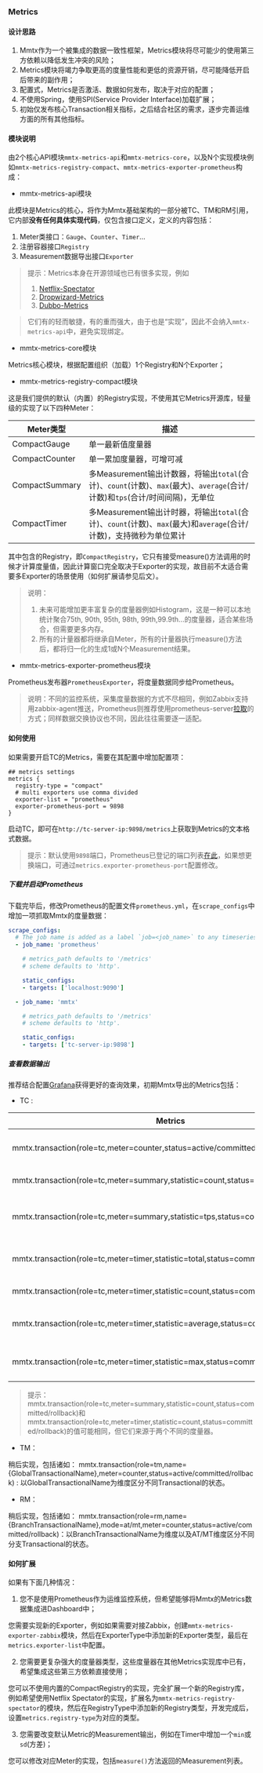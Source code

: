 ### Metrics
#### 设计思路
1. Mmtx作为一个被集成的数据一致性框架，Metrics模块将尽可能少的使用第三方依赖以降低发生冲突的风险；
2. Metrics模块将竭力争取更高的度量性能和更低的资源开销，尽可能降低开启后带来的副作用；
3. 配置式，Metrics是否激活、数据如何发布，取决于对应的配置；
4. 不使用Spring，使用SPI(Service Provider Interface)加载扩展；
5. 初始仅发布核心Transaction相关指标，之后结合社区的需求，逐步完善运维方面的所有其他指标。

#### 模块说明
由2个核心API模块`mmtx-metrics-api`和`mmtx-metrics-core`，以及N个实现模块例如`mmtx-metrics-registry-compact`、`mmtx-metrics-exporter-prometheus`构成：

- mmtx-metrics-api模块

此模块是Metrics的核心，将作为Mmtx基础架构的一部分被TC、TM和RM引用，它内部**没有任何具体实现代码**，仅包含接口定义，定义的内容包括：
1. Meter类接口：`Gauge`、`Counter`、`Timer`...
2. 注册容器接口`Registry`
3. Measurement数据导出接口`Exporter`

>提示：Metrics本身在开源领域也已有很多实现，例如
>1. [Netflix-Spectator](https://github.com/Netflix/spectator)
>2. [Dropwizard-Metrics](https://github.com/dropwizard/metrics)
>3. [Dubbo-Metrics](https://github.com/dubbo/dubbo-metrics)

>它们有的轻而敏捷，有的重而强大，由于也是“实现”，因此不会纳入`mmtx-metrics-api`中，避免实现绑定。

- mmtx-metrics-core模块

Metrics核心模块，根据配置组织（加载）1个Registry和N个Exporter；

- mmtx-metrics-registry-compact模块

这是我们提供的默认（内置）的Registry实现，不使用其它Metrics开源库，轻量级的实现了以下四种Meter：

| Meter类型  | 描述                                                                                                                         |
| --------- | ------------------------------------------------------------ |
| CompactGauge     | 单一最新值度量器                                                                                                                |
| CompactCounter   | 单一累加度量器，可增可减                                                                                                         |
| CompactSummary   | 多Measurement输出计数器，将输出`total`(合计)、`count`(计数)、`max`(最大)、`average`(合计/计数)和`tps`(合计/时间间隔)，无单位  |
| CompactTimer     | 多Measurement输出计时器，将输出`total`(合计)、`count`(计数)、`max`(最大)和`average`(合计/计数)，支持微秒为单位累计              |

其中包含的Registry，即`CompactRegistry`，它只有接受measure()方法调用的时候才计算度量值，因此计算窗口完全取决于Exporter的实现，故目前不太适合需要多Exporter的场景使用（如何扩展请参见后文）。

>说明：
>1. 未来可能增加更丰富复杂的度量器例如Histogram，这是一种可以本地统计聚合75th, 90th, 95th, 98th, 99th,99.9th...的度量器，适合某些场合，但需要更多内存。
>2. 所有的计量器都将继承自Meter，所有的计量器执行measure()方法后，都将归一化的生成1或N个Measurement结果。

- mmtx-metrics-exporter-prometheus模块

Prometheus发布器`PrometheusExporter`，将度量数据同步给Prometheus。

>说明：不同的监控系统，采集度量数据的方式不尽相同，例如Zabbix支持用zabbix-agent推送，Prometheus则推荐使用prometheus-server[拉取](https://prometheus.io/docs/practices/pushing/)的方式；同样数据交换协议也不同，因此往往需要逐一适配。

#### 如何使用
如果需要开启TC的Metrics，需要在其配置中增加配置项：
```text
## metrics settings
metrics {
  registry-type = "compact"
  # multi exporters use comma divided
  exporter-list = "prometheus"
  exporter-prometheus-port = 9898
}
```

启动TC，即可在`http://tc-server-ip:9898/metrics`上获取到Metrics的文本格式数据。

>提示：默认使用`9898`端口，Prometheus已登记的端口列表[在此](https://github.com/prometheus/prometheus/wiki/Default-port-allocations)，如果想更换端口，可通过`metrics.exporter-prometheus-port`配置修改。

##### 下载并启动Prometheus
下载完毕后，修改Prometheus的配置文件`prometheus.yml`，在`scrape_configs`中增加一项抓取Mmtx的度量数据：
```yaml
scrape_configs:
  # The job name is added as a label `job=<job_name>` to any timeseries scraped from this config.
  - job_name: 'prometheus'

    # metrics_path defaults to '/metrics'
    # scheme defaults to 'http'.

    static_configs:
    - targets: ['localhost:9090']

  - job_name: 'mmtx'

    # metrics_path defaults to '/metrics'
    # scheme defaults to 'http'.

    static_configs:
    - targets: ['tc-server-ip:9898']
```

##### 查看数据输出
推荐结合配置[Grafana](https://prometheus.io/docs/visualization/grafana/)获得更好的查询效果，初期Mmtx导出的Metrics包括：

- TC :

| Metrics    | 描述    |
| ------ | --------- |
| mmtx.transaction(role=tc,meter=counter,status=active/committed/rollback) | 当前活动中/已提交/已回滚的事务总数  |
| mmtx.transaction(role=tc,meter=summary,statistic=count,status=committed/rollback) | 当前周期内提交/回滚的事务数  |
| mmtx.transaction(role=tc,meter=summary,statistic=tps,status=committed/rollback) | 当前周期内提交/回滚的事务TPS(transaction per second) |
| mmtx.transaction(role=tc,meter=timer,statistic=total,status=committed/rollback) | 当前周期内提交/回滚的事务耗时总和 |
| mmtx.transaction(role=tc,meter=timer,statistic=count,status=committed/rollback) | 当前周期内提交/回滚的事务数  |
| mmtx.transaction(role=tc,meter=timer,statistic=average,status=committed/rollback) | 当前周期内提交/回滚的事务平均耗时   |
| mmtx.transaction(role=tc,meter=timer,statistic=max,status=committed/rollback) | 当前周期内提交/回滚的事务最大耗时 |

>提示：mmtx.transaction(role=tc,meter=summary,statistic=count,status=committed/rollback)和mmtx.transaction(role=tc,meter=timer,statistic=count,status=committed/rollback)的值可能相同，但它们来源于两个不同的度量器。

- TM：

稍后实现，包括诸如：
mmtx.transaction(role=tm,name={GlobalTransactionalName},meter=counter,status=active/committed/rollback) : 以GlobalTransactionalName为维度区分不同Transactional的状态。

- RM：

稍后实现，包括诸如：
mmtx.transaction(role=rm,name={BranchTransactionalName},mode=at/mt,meter=counter,status=active/committed/rollback)：以BranchTransactionalName为维度以及AT/MT维度区分不同分支Transactional的状态。

#### 如何扩展
如果有下面几种情况：

1. 您不是使用Prometheus作为运维监控系统，但希望能够将Mmtx的Metrics数据集成进Dashboard中；

您需要实现新的Exporter，例如如果需要对接Zabbix，创建`mmtx-metrics-exporter-zabbix`模块，然后在ExporterType中添加新的Exporter类型，最后在`metrics.exporter-list`中配置。

2. 您需要更复杂强大的度量器类型，这些度量器在其他Metrics实现库中已有，希望集成这些第三方依赖直接使用；

您可以不使用内置的CompactRegistry的实现，完全扩展一个新的Registry库，例如希望使用Netflix Spectator的实现，扩展名为`mmtx-metrics-registry-spectator`的模块，然后在RegistryType中添加新的Registry类型，开发完成后，设置`metrics.registry-type`为对应的类型。

3. 您需要改变默认Metric的Measurement输出，例如在Timer中增加一个`min`或`sd`(方差)；

您可以修改对应Meter的实现，包括`measure()`方法返回的Measurement列表。